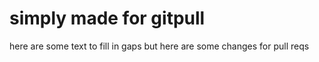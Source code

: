 # simply made for gitpull
here are some text to fill in gaps
but here are some changes for pull reqs
